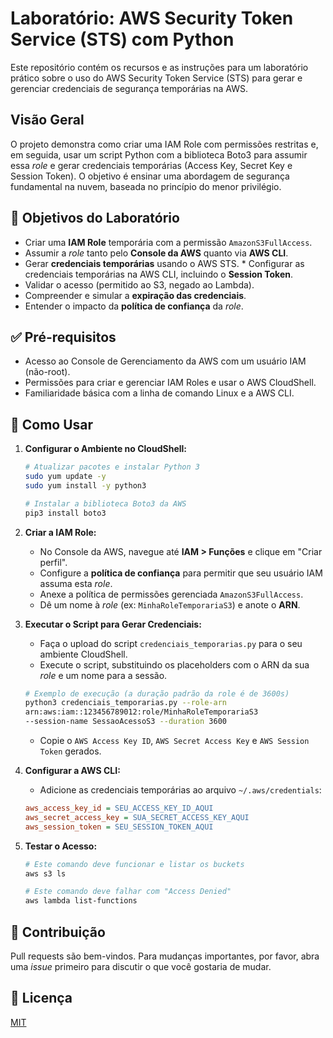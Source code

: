 # Laboratório: AWS Security Token Service (STS) com Python

Este repositório contém os recursos e as instruções para um laboratório prático sobre o uso do AWS Security Token Service (STS) para gerar e gerenciar credenciais de segurança temporárias na AWS.

## Visão Geral

O projeto demonstra como criar uma IAM Role com permissões restritas e, em seguida, usar um script Python com a biblioteca Boto3 para assumir essa *role* e gerar credenciais temporárias (Access Key, Secret Key e Session Token). O objetivo é ensinar uma abordagem de segurança fundamental na nuvem, baseada no princípio do menor privilégio.

## 🎯 Objetivos do Laboratório

* Criar uma **IAM Role** temporária com a permissão `AmazonS3FullAccess`. 
* Assumir a *role* tanto pelo **Console da AWS** quanto via **AWS CLI**. 
* Gerar **credenciais temporárias** usando o AWS STS. * Configurar as credenciais temporárias na AWS CLI, incluindo o **Session Token**.  
* Validar o acesso (permitido ao S3, negado ao Lambda).
* Compreender e simular a **expiração das credenciais**. 
* Entender o impacto da **política de confiança** da *role*. 

## ✅ Pré-requisitos

* Acesso ao Console de Gerenciamento da AWS com um usuário IAM (não-root). 
* Permissões para criar e gerenciar IAM Roles e usar o AWS CloudShell.
* Familiaridade básica com a linha de comando Linux e a AWS CLI. 

## 🚀 Como Usar

1.  **Configurar o Ambiente no CloudShell:**
    ```bash
    # Atualizar pacotes e instalar Python 3
    sudo yum update -y
    sudo yum install -y python3

    # Instalar a biblioteca Boto3 da AWS
    pip3 install boto3
    ```

2.  **Criar a IAM Role:**
    * No Console da AWS, navegue até **IAM > Funções** e clique em "Criar perfil". 
    * Configure a **política de confiança** para permitir que seu usuário IAM assuma esta *role*.
    * Anexe a política de permissões gerenciada `AmazonS3FullAccess`.
    * Dê um nome à *role* (ex: `MinhaRoleTemporariaS3`) e anote o **ARN**.

3.  **Executar o Script para Gerar Credenciais:**
    * Faça o upload do script `credenciais_temporarias.py` para o seu ambiente CloudShell.
    * Execute o script, substituindo os placeholders com o ARN da sua *role* e um nome para a sessão.
    ```bash
    # Exemplo de execução (a duração padrão da role é de 3600s)
    python3 credenciais_temporarias.py --role-arn 
    arn:aws:iam::123456789012:role/MinhaRoleTemporariaS3 
    --session-name SessaoAcessoS3 --duration 3600
    ```
    * Copie o `AWS Access Key ID`, `AWS Secret Access Key` e `AWS Session Token` gerados. 

4.  **Configurar a AWS CLI:**
    * Adicione as credenciais temporárias ao arquivo `~/.aws/credentials`:
    ```ini
    aws_access_key_id = SEU_ACCESS_KEY_ID_AQUI
    aws_secret_access_key = SUA_SECRET_ACCESS_KEY_AQUI
    aws_session_token = SEU_SESSION_TOKEN_AQUI
    ```

5.  **Testar o Acesso:**
    ```bash
    # Este comando deve funcionar e listar os buckets
    aws s3 ls

    # Este comando deve falhar com "Access Denied"
    aws lambda list-functions
    ```

## 🤝 Contribuição

Pull requests são bem-vindos. Para mudanças importantes, por favor, abra uma *issue* primeiro para discutir o que você gostaria de mudar.

## 📄 Licença

[MIT](https://choosealicense.com/licenses/mit/)